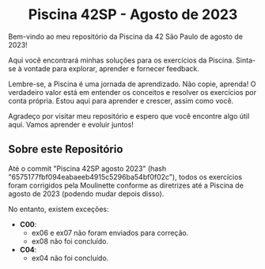 <div align="center">

# Piscina 42SP - Agosto de 2023

</div>

Bem-vindo ao meu repositório da Piscina da 42 São Paulo de agosto de 2023!

Aqui você encontrará minhas soluções para os exercícios da Piscina. Sinta-se à vontade para explorar, aprender e fornecer feedback.

Lembre-se, a Piscina é uma jornada de aprendizado. Não copie, aprenda! O verdadeiro valor está em entender os conceitos e resolver os exercícios por conta própria. Estou aqui para aprender e crescer, assim como você.

Agradeço por visitar meu repositório e espero que você encontre algo útil aqui. Vamos aprender e evoluir juntos!

## Sobre este Repositório

Até o commit "Piscina 42SP agosto 2023" (hash "6575177fbf094eabaeeb4915c5296ba54bf0f02c"), todos os exercícios foram corrigidos pela Moulinette conforme as diretrizes até a Piscina de agosto de 2023 (podendo mudar depois disso).

No entanto, existem exceções:

- **C00**:
  - ex06 e ex07 não foram enviados para correção.
  - ex08 não foi concluído.
- **C04**:
  - ex04 não foi concluído.
